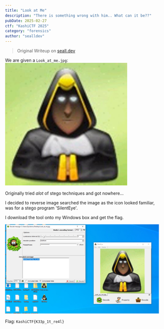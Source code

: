 ```yaml
---
title: "Look at Me"
description: "There is something wrong with him.. What can it be??"
pubDate: 2025-02-27
ctf: "KashiCTF 2025"
category: "forensics"
author: "sealldev"
---
```


> Original Writeup on [seall.dev](https://seall.dev/posts/kashictf2025#look-at-me)

We are given a `Look_at_me.jpg`:
![Look_at_me.jpg](images/25-kashi/Look_at_me.jpg)

Originally tried *alot* of stego techniques and got nowhere...

I decided to reverse image searched the image as the icon looked familiar, was for a stego program 'SilentEye'.

I download the tool onto my Windows box and get the flag.

![silenteye.png](images/25-kashi/silenteye.png)

Flag: `KashiCTF{K33p_1t_re4l}`
